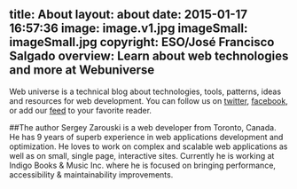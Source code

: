 title: About
layout: about
date: 2015-01-17 16:57:36
image: image.v1.jpg
imageSmall: imageSmall.jpg
copyright: ESO/José Francisco Salgado
overview: Learn about web technologies and more at Webuniverse
---
Web universe is a technical blog about technologies, tools, patterns, ideas and resources for web development. You can follow us on [twitter](https://twitter.com/webuniverseio), [facebook](https://www.facebook.com/webuniverseio), or add our [feed](/atom.xml) to your favorite reader.

##The author
Sergey Zarouski is a web developer from Toronto, Canada. He has 9 years of superb experience in web applications development and optimization. He loves to work on complex and scalable web applications as well as on small, single page, interactive sites. Currently he is working at Indigo Books & Music Inc. where he is focused on bringing performance, accessibility & maintainability improvements.